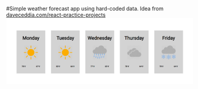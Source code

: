 #Simple weather forecast app using hard-coded data.
Idea from [daveceddia.com/react-practice-projects](https://daveceddia.com/react-practice-projects/)
![Image of Weather App](https://github.com/gunspartan/react-weather-app/blob/master/src/img/weather-app.PNG)
